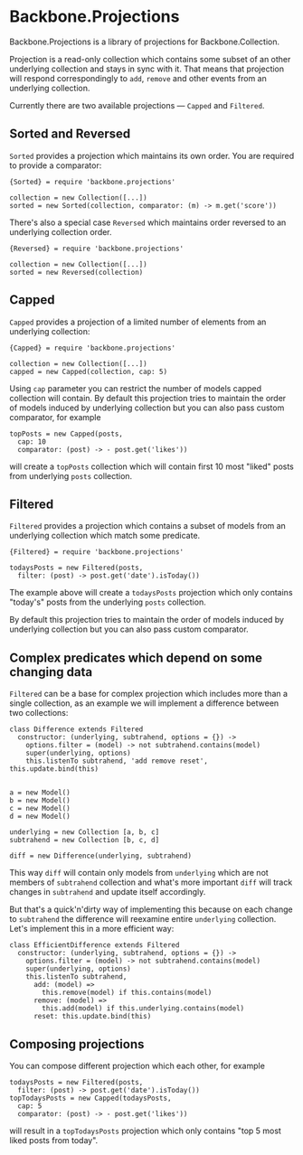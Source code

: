 # Backbone.Projections

Backbone.Projections is a library of projections for Backbone.Collection.

Projection is a read-only collection which contains some subset of an other
underlying collection and stays in sync with it. That means that projection will
respond correspondingly to `add`, `remove` and other events from an underlying
collection.

Currently there are two available projections — `Capped` and
`Filtered`.

## Sorted and Reversed

`Sorted` provides a projection which maintains its own order. You are
required to provide a comparator:

    {Sorted} = require 'backbone.projections'

    collection = new Collection([...])
    sorted = new Sorted(collection, comparator: (m) -> m.get('score'))

There's also a special case `Reversed` which maintains order reversed
to an underlying collection order.

    {Reversed} = require 'backbone.projections'

    collection = new Collection([...])
    sorted = new Reversed(collection)

## Capped

`Capped` provides a projection of a limited number of elements from an
underlying collection:

    {Capped} = require 'backbone.projections'

    collection = new Collection([...])
    capped = new Capped(collection, cap: 5)

Using `cap` parameter you can restrict the number of models capped collection
will contain. By default this projection tries to maintain the order of models
induced by underlying collection but you can also pass custom comparator, for
example

    topPosts = new Capped(posts,
      cap: 10
      comparator: (post) -> - post.get('likes'))

will create a `topPosts` collection which will contain first 10 most "liked"
posts from underlying `posts` collection.

## Filtered

`Filtered` provides a projection which contains a subset of models
from an underlying collection which match some predicate.

    {Filtered} = require 'backbone.projections'

    todaysPosts = new Filtered(posts,
      filter: (post) -> post.get('date').isToday())

The example above will create a `todaysPosts` projection which only contains
"today's" posts from the underlying `posts` collection.

By default this projection tries to maintain the order of models
induced by underlying collection but you can also pass custom comparator.

## Complex predicates which depend on some changing data

`Filtered` can be a base for complex projection which includes more
than a single collection, as an example we will implement a difference between
two collections:

    class Difference extends Filtered
      constructor: (underlying, subtrahend, options = {}) ->
        options.filter = (model) -> not subtrahend.contains(model)
        super(underlying, options)
        this.listenTo subtrahend, 'add remove reset', this.update.bind(this)


    a = new Model()
    b = new Model()
    c = new Model()
    d = new Model()

    underlying = new Collection [a, b, c]
    subtrahend = new Collection [b, c, d]

    diff = new Difference(underlying, subtrahend)

This way `diff` will contain only models from `underlying` which are not members
of `subtrahend` collection and what's more important `diff` will track changes
in `subtrahend` and update itself accordingly.

But that's a quick'n'dirty way of implementing this because on each change to
`subtrahend` the difference will reexamine entire `underlying` collection. Let's
implement this in a more efficient way:

    class EfficientDifference extends Filtered
      constructor: (underlying, subtrahend, options = {}) ->
        options.filter = (model) -> not subtrahend.contains(model)
        super(underlying, options)
        this.listenTo subtrahend,
          add: (model) =>
            this.remove(model) if this.contains(model)
          remove: (model) =>
            this.add(model) if this.underlying.contains(model)
          reset: this.update.bind(this)

## Composing projections

You can compose different projection which each other, for example

    todaysPosts = new Filtered(posts,
      filter: (post) -> post.get('date').isToday())
    topTodaysPosts = new Capped(todaysPosts,
      cap: 5
      comparator: (post) -> - post.get('likes'))

will result in a `topTodaysPosts` projection which only contains "top 5 most
liked posts from today".
